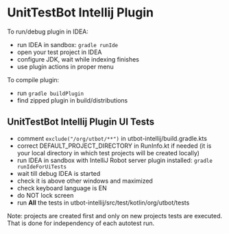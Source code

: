 UnitTestBot Intellij Plugin
===========================

To run/debug plugin in IDEA:

* run IDEA in sandbox: `gradle runIde`
* open your test project in IDEA
* configure JDK, wait while indexing finishes
* use plugin actions in proper menu

To compile plugin: 
* run `gradle buildPlugin`
* find zipped plugin in build/distributions

## UnitTestBot Intellij Plugin UI Tests

* comment `exclude("/org/utbot/**")` in utbot-intellij/build.gradle.kts
* correct DEFAULT_PROJECT_DIRECTORY in RunInfo.kt if needed (it is your local directory in which test projects will be created locally)
* run IDEA in sandbox with IntelliJ Robot server plugin installed: `gradle runIdeForUiTests`
* wait till debug IDEA is started
* check it is above other windows and maximized
* check keyboard language is EN
* do NOT lock screen
* run **All** the tests in utbot-intellij/src/test/kotlin/org/utbot/tests

Note: projects are created first and only on new projects tests are executed. 
That is done for independency of each autotest run.



